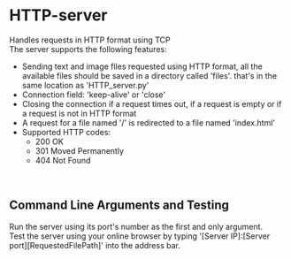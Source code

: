 # HTTP-server
Handles requests in HTTP format using TCP
<br>
The server supports the following features:
- Sending text and image files requested using HTTP format, all the available files should be saved in a directory called 'files'. that's in the same location as 'HTTP_server.py'
- Connection field: 'keep-alive' or 'close'
- Closing the connection if a request times out, if a request is empty or if a request is not in HTTP format
- A request for a file named '/' is redirected to a file named 'index.html'
- Supported HTTP codes:
  - 200 OK
  - 301 Moved Permanently
  - 404 Not Found
<br>

## Command Line Arguments and Testing
Run the server using its port's number as the first and only argument. <br>
Test the server using your online browser by typing '[Server IP]:[Server port][RequestedFilePath]' into the address bar.
